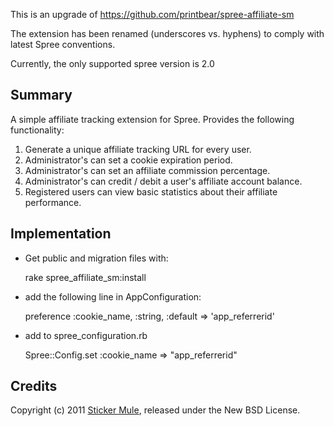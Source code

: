 This is an upgrade of https://github.com/printbear/spree-affiliate-sm

The extension has been renamed (underscores vs. hyphens) to comply with latest Spree conventions.

Currently, the only supported spree version is 2.0

## Summary

A simple affiliate tracking extension for Spree.  Provides the following functionality:

1. Generate a unique affiliate tracking URL for every user. 
2. Administrator's can set a cookie expiration period. 
3. Administrator's can set an affiliate commission percentage.
4. Administrator's can credit / debit a user's affiliate account balance. 
5. Registered users can view basic statistics about their affiliate performance. 

## Implementation

* Get public and migration files with:

    rake spree_affiliate_sm:install

* add the following line in AppConfiguration:

    preference :cookie_name, :string, :default => 'app_referrerid'

* add to spree_configuration.rb

    Spree::Config.set :cookie_name => "app_referrerid"


## Credits

Copyright (c) 2011 [Sticker Mule](http://www.stickermule.com/), released under the New BSD License.
